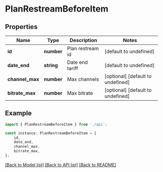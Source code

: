 # PlanRestreamBeforeItem


## Properties

Name | Type | Description | Notes
------------ | ------------- | ------------- | -------------
**id** | **number** | Plan restream id | [default to undefined]
**date_end** | **string** | Date end tariff | [default to undefined]
**channel_max** | **number** | Max channels | [optional] [default to undefined]
**bitrate_max** | **number** | Max bitrate | [optional] [default to undefined]

## Example

```typescript
import { PlanRestreamBeforeItem } from './api';

const instance: PlanRestreamBeforeItem = {
    id,
    date_end,
    channel_max,
    bitrate_max,
};
```

[[Back to Model list]](../README.md#documentation-for-models) [[Back to API list]](../README.md#documentation-for-api-endpoints) [[Back to README]](../README.md)
